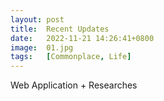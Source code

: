 ```yaml
---
layout: post
title:  Recent Updates
date:   2022-11-21 14:26:41+0800
image:  01.jpg
tags:   [Commonplace, Life]
---
```

Web Application + Researches